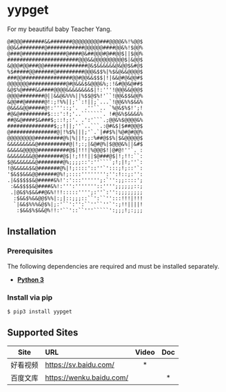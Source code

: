# yypget

For my beautiful baby Teacher Yang.

```console
@#@@@#######&&#######@@@@@@@@@###@@@@&%!%@@$
@@&&########@############@@@@@@####@@&%!$@@%
@###@##############@####@&##@@@#@##@@$||$@@%
#######################@@@&&@@@@@@@@@@$|&@@$
&@@@#@@###@@##############@&$&&&&&&@&@@$&#@$
%$#####@@######@#########@@@&$$%|%$&@&&@@@@$
###@@################@@#@@&&$$$|!|&&@#@&@@#$
@@@@@@@############@#@&&&$&@@@&%;:!&#@@&@##$
&@$%@####&&####@@@@&&&&&&&&$|!:'''!@@@&&@@@$
@@@@########@||&&@&%%%||%$$@$%!'``!@@&$$&@@%
&@@##@######@!:;!%%||;'`:!||;`...`!@@&%%$&&%
@&&&&@@#####@!:'''::;'.  .''``.. `%@&$%$!';!
#@&@#########$:::':!;'..```````. !#@&%$&&&&%
##@&@####$&###$;::!;:'. .':'```.;@@&%$@@@@&%
###############$;;!||;''`..```.:@#&$|$##@@@$
@###############@|!%$%|||;'`.`|##$%|%@#@#@@%
@@@@@@@@@#########@%|%||!;;:%##@$$%|$&@@@@@$
&&&&&&&&&@##########@|!;:;|&@#@%|$@@@&%||&#$
&&&&&@@@@@##########@$|!!!|%@@@$!|@#@!''`. :
&&&&&&&&@@########@$|!;!!!||$@###@$|!;!!:``:
$@&&&&&&&@########@%;;;;::':''````;!;|!;''`:
!@&&&&&$&@#######@%|!;::::'::''`':::;!;::'`:
'$&$$&&&@@######@%!;::::'''''''':'':!::;:'':
.|&$$$$$&@#####&%!':':::'''''';:`'':;;::::';
 :&&$$$$&@####&%!:''':'''''''::'''';;;;;;::;
 .|@&$%$&&##@&%!!!:::::'''';:''`:'':;;;;;;;;
  :$&&$%&&@@$%%|:;|::;;;::``':``'':::!!!|!!!
  `|&&$%%%&@$%|;:'``':'':``''``''`':;!!||||!
   :$&&$%$&&@%!!:'``'::``'''`````':;;;!;:;;;
```

## Installation

### Prerequisites

The following dependencies are required and must be installed separately.

* **[Python 3](https://www.python.org/downloads/)**

### Install via pip

```console
$ pip3 install yypget
```

## Supported Sites

| Site     | URL                        | Video    | Doc      |
| :------: | :------                    | :------: | :------: |
| 好看视频 | <https://sv.baidu.com/>    | *        |          |
| 百度文库 | <https://wenku.baidu.com/> |          | *        |
